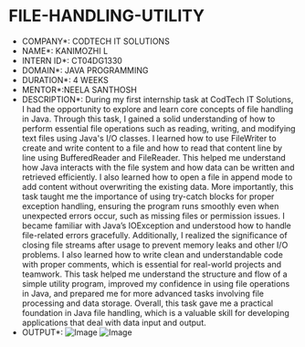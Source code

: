 # FILE-HANDLING-UTILITY
* COMPANY*: CODTECH IT SOLUTIONS
* NAME*: KANIMOZHI L
* INTERN ID*: CT04DG1330
* DOMAIN*: JAVA PROGRAMMING
* DURATION*: 4 WEEKS
* MENTOR*:NEELA SANTHOSH
* DESCRIPTION*:
  During my first internship task at CodTech IT Solutions, I had the opportunity to explore and learn core concepts of file handling in Java. Through this task, I gained a solid understanding of how to perform essential file operations such as reading, writing, and modifying text files using Java's I/O classes. I learned how to use FileWriter to create and write content to a file and how to read that content line by line using BufferedReader and FileReader. This helped me understand how Java interacts with the file system and how data can be written and retrieved efficiently. I also learned how to open a file in append mode to add content without overwriting the existing data. More importantly, this task taught me the importance of using try-catch blocks for proper exception handling, ensuring the program runs smoothly even when unexpected errors occur, such as missing files or permission issues. I became familiar with Java’s IOException and understood how to handle file-related errors gracefully. Additionally, I realized the significance of closing file streams after usage to prevent memory leaks and other I/O problems. I also learned how to write clean and understandable code with proper comments, which is essential for real-world projects and teamwork. This task helped me understand the structure and flow of a simple utility program, improved my confidence in using file operations in Java, and prepared me for more advanced tasks involving file processing and data storage. Overall, this task gave me a practical foundation in Java file handling, which is a valuable skill for developing applications that deal with data input and output.
* OUTPUT*:
  ![Image](https://github.com/user-attachments/assets/d72cb25f-2427-4e11-bc4c-1aafe75d00c3)
  ![Image](https://github.com/user-attachments/assets/55cafc40-781c-4939-8df7-ecefccfcf7a1)

